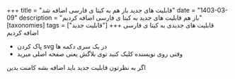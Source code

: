 +++
title = "قابلیت های جدید باز هم به کیتا ی فارسی اضافه شد"
date = "1403-03-09"
description = "باز هم قابلیت های جدید به کیتا ی فارسی اضافه کردیم"
[taxonomies]
tags = ["قابلیت جدید"]
+++
قابلیت های جدیدی به کیتا ی فارسی اضافه کردیم

- پاک کردن svg در یک سری دکمه ها
- وقتی روی نویسنده کلیک کنید توی بلاگش یعنی صفحه اصلی میرید

اگر به نظرتون قابلیت جدید باید اضافه بشه کامنت بدین